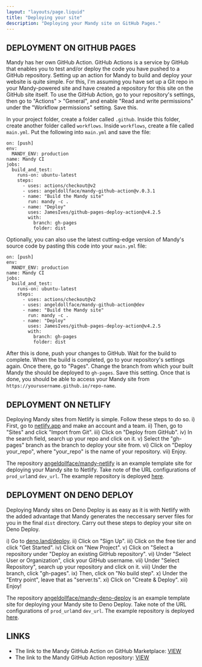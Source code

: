 ```yaml
---
layout: "layouts/page.liquid"
title: "Deploying your site"
description: "Deploying your Mandy site on GitHub Pages."
---
```


## DEPLOYMENT ON GITHUB PAGES

Mandy has her own GitHub Action. GitHub Actions is a service by GitHub that enables you to test and/or deploy the code you have pushed to a GitHub repository.
Setting up an action for Mandy to build and deploy your website is quite simple. For this, I'm assuming you have set up a Git repo in your Mandy-powered site and have created a repository for this site on the GitHub site itself. To use the GitHub Action, go to your repository's settings, then go to "Actions" > "General", and enable "Read and write permissions" under the "Workflow permissions" setting. Save this.

In your project folder, create a folder called `.github`. Inside this folder, create another folder called `workflows`. Inside `workflows`, create a file called `main.yml`. Put the following into `main.yml` and save the file:

```YML
on: [push]
env:
  MANDY_ENV: production
name: Mandy CI
jobs:
  build_and_test:
    runs-on: ubuntu-latest
    steps:
      - uses: actions/checkout@v2
      - uses: angeldollface/mandy-github-action@v.0.3.1
      - name: "Build the Mandy site"
        run: mandy -c .
      - name: "Deploy"
        uses: JamesIves/github-pages-deploy-action@v4.2.5
        with:
          branch: gh-pages
          folder: dist
```

Optionally, you can also use the latest cutting-edge version of Mandy's source code by pasting this code into your `main.yml` file:

```YML
on: [push]
env:
  MANDY_ENV: production
name: Mandy CI
jobs:
  build_and_test:
    runs-on: ubuntu-latest
    steps:
      - uses: actions/checkout@v2
      - uses: angeldollface/mandy-github-action@dev
      - name: "Build the Mandy site"
        run: mandy -c .
      - name: "Deploy"
        uses: JamesIves/github-pages-deploy-action@v4.2.5
        with:
          branch: gh-pages
          folder: dist
```

After this is done, push your changes to GitHub. Wait for the build to complete. When the build is completed, go to your repository's settings again. Once there, go to "Pages". Change the branch from which your built Mandy the should be deployed to `gh-pages`. Save this setting. Once that is done, you should be able to access your Mandy site from `https://yourusername.github.io/repo-name`.

## DEPLOYMENT ON NETLIFY

Deploying Mandy sites from Netlify is simple. Follow these steps to do so. i) First, go to [netlify.app](https://netlify.app) and make an account and a team. ii) Then, go to "Sites" and click "Import from Git". iii) Click on "Deploy from GitHub". iv) In the search field, search up your repo and click on it. v) Select the "gh-pages" branch as the branch to deploy your site from. vi) Click on "Deploy your_repo", where "your_repo" is the name of your repository. vii) Enjoy.

The repository [angeldollface/mandy-netlify](https://github.com/angeldollface/mandy-netlify) is an example template site for deploying your Mandy site to Netlify. Take note of the URL configurations of `prod_url`and `dev_url`. The example repository is deployed [here](https://relaxed-meerkat-4e759d.netlify.app/).

## DEPLOYMENT ON DENO DEPLOY

Deploying Mandy sites on Deno Deploy is as easy as it is with Netlify with the added advantage that Mandy generates the neccessary server files for you in the final `dist` directory. Carry out these steps to deploy your site on Deno Deploy.

i) Go to [deno.land/deploy](https://deno.land/deploy). ii) Click on "Sign Up". iii) Click on the free tier and click "Get Started". iv) Click on "New  Project". v) Click on "Select a repository under "Deploy an existing GitHub repository". vi) Under "Select User or Organization", click your GitHub username. vii) Under "Select Repository", search up your repository and click on it. viii) Under the branch, click "gh-pages". ix) Then, click on "No build step". x) Under the "Entry point", leave that as "server.ts". xi) Click on "Create & Deploy". xii) Enjoy!

The repository [angeldollface/mandy-deno-deploy](https://github.com/angeldollface/mandy-deno-deploy) is an example template site for deploying your Mandy site to Deno Deploy. Take note of the URL configurations of `prod_url`and `dev_url`. The example repository is deployed [here](https://mandy-deno-deploy.deno.dev/).

## LINKS

- The link to the Mandy GitHub Action on GitHub Marketplace: [VIEW](https://github.com/marketplace/actions/mandy-site-build)
- The link to the Mandy GitHub Action repository: [VIEW](https://github.com/angeldollface/mandy-github-action)
